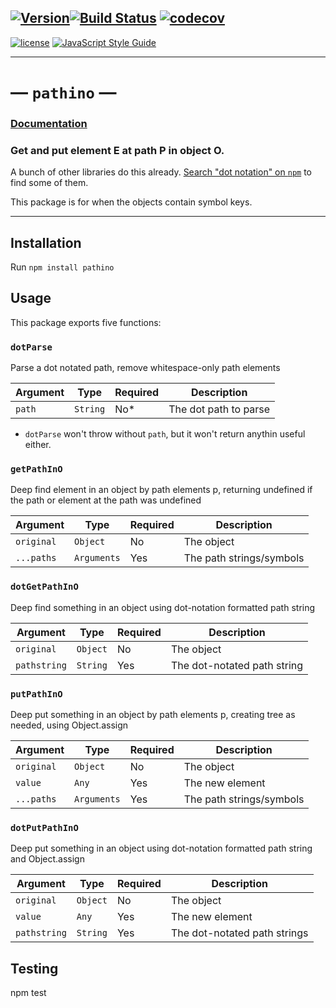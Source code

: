 [![Version](https://img.shields.io/github/package-json/v/anwarhahjjeffersongeorge/pathino/master.svg)](https://github.com/anwarhahjjeffersongeorge/pathino)[![Build Status](https://travis-ci.org/anwarhahjjeffersongeorge/pathino.svg?branch=master)](https://travis-ci.org/anwarhahjjeffersongeorge/pathino) [![codecov](https://codecov.io/gh/anwarhahjjeffersongeorge/pathino/branch/master/graph/badge.svg)](https://codecov.io/gh/anwarhahjjeffersongeorge/pathino)
------------

[![license](https://img.shields.io/github/license/anwarhahjjeffersongeorge/pathino.svg)](UNLICENSE) [![JavaScript Style Guide](https://img.shields.io/badge/code_style-XO-33a3d3.svg)](https://github.com/xojs/xo)

--------------

# &mdash; `pathino` &mdash;
### [Documentation](https://anwarhahjjeffersongeorge.github.io/pathino/)

### Get and put element E at path P in object O.

A bunch of other libraries do this already. [Search "dot notation" on `npm`](https://www.npmjs.com/search?q=dot%20notation) to find some of them.

This package is for when the objects contain symbol keys.

------
## Installation

Run `npm install pathino`

## Usage
This package exports five functions:

### `dotParse`
Parse a dot notated path, remove whitespace-only path elements  

Argument     | Type                     | Required | Description
------------ | ------------------------ | -------- | -----------
`path`       | `String`                 | No*     |  The dot path to parse

* `dotParse` won't throw without `path`, but it won't return anythin useful either.

### `getPathInO` 

Deep find element in an object by path elements p, returning undefined if the path or element at the path was undefined  

Argument     | Type                     | Required | Description
------------ | ------------------------ | -------- | -----------
`original`   | `Object`                 | No       |  The object
`...paths`   | `Arguments`              | Yes      | The path strings/symbols 

### `dotGetPathInO`  
Deep find something in an object using dot-notation formatted path string  

Argument        | Type              | Required | Description
--------------- | ----------------- | -------- | -----------
`original`      | `Object`          | No       |  The object
`pathstring`    | `String`          | Yes      |  The dot-notated path string


### `putPathInO`
Deep put something in an object by path elements p, creating tree as needed, using Object.assign  

Argument     | Type              | Required | Description
------------ | ----------------- | -------- | -----------
`original`   | `Object`          | No       |  The object
`value`      | `Any`             | Yes      |  The new element
`...paths`   | `Arguments`       | Yes      | The path strings/symbols 

### `dotPutPathInO`
Deep put something in an object using dot-notation formatted path string and Object.assign  

Argument     | Type           | Required | Description
------------ | ---------------| -------- | -----------
`original`   | `Object`       | No       |  The object
`value`      | `Any`          | Yes      |  The new element
`pathstring` | `String`       | Yes      | The dot-notated path strings

## Testing
npm test

